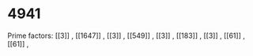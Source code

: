 # 4941

Prime factors: [[3]] , [[1647]] , [[3]] , [[549]] , [[3]] , [[183]] , [[3]] , [[61]] , [[61]] , 